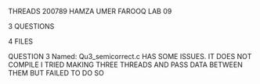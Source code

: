 THREADS
200789
HAMZA UMER FAROOQ
LAB 09

3 QUESTIONS

4 FILES

QUESTION 3 Named: Qu3_semicorrect.c HAS SOME ISSUES. IT DOES NOT COMPILE
I TRIED MAKING THREE THREADS AND PASS DATA BETWEEN THEM BUT FAILED TO DO SO
